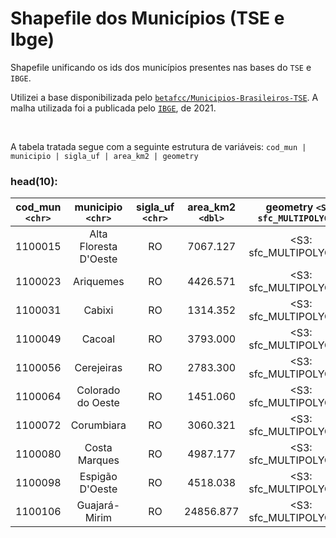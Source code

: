 # Shapefile dos Municípios (TSE e Ibge)
Shapefile unificando os ids dos municípios presentes nas bases do ``TSE`` e ``IBGE``.

Utilizei a base disponibilizada pelo <a href = "https://github.com/betafcc/Municipios-Brasileiros-TSE">``betafcc/Municipios-Brasileiros-TSE``</a>. A malha utilizada foi a publicada pelo <a href="https://geoftp.ibge.gov.br/organizacao_do_territorio/malhas_territoriais/malhas_municipais/municipio_2021/Brasil/BR/BR_Municipios_2021.zip">``IBGE``</a>, de 2021.

<br/>

A tabela tratada segue com a seguinte estrutura de variáveis: ``cod_mun | municipio | sigla_uf | area_km2 | geometry``

### head(10):

| cod_mun ``<chr>`` | municipio ``<chr>``  | sigla_uf ``<chr>`` | area_km2 ``<dbl>`` | geometry ``<S3: sfc_MULTIPOLYGON>`` |
|---------------|:------------------------:|:--------------:|:--------------:|:-------------------------------:|
|1100015	      | Alta Floresta D'Oeste	   |  RO            |	7067.127	     |  <S3: sfc_MULTIPOLYGON>         |
|1100023	      |	Ariquemes	               |  RO            |	4426.571	     |  <S3: sfc_MULTIPOLYGON>         |
|1100031	      |	Cabixi	                 |  RO            |	1314.352	     |  <S3: sfc_MULTIPOLYGON>         |
|1100049	      |	Cacoal	                 |  RO            |	3793.000	     |	<S3: sfc_MULTIPOLYGON>         |
|1100056	      |	Cerejeiras	             |  RO            |	2783.300	     |	<S3: sfc_MULTIPOLYGON>         |
|1100064	      |	Colorado do Oeste        |	RO            |	1451.060	     |	<S3: sfc_MULTIPOLYGON>         |
|1100072	      |	Corumbiara               |	RO            |	3060.321	     |	<S3: sfc_MULTIPOLYGON>         |
|1100080	      |	Costa Marques            |	RO            |	4987.177	     |	<S3: sfc_MULTIPOLYGON>         |
|1100098	      |	Espigão D'Oeste          |	RO            |	4518.038	     |	<S3: sfc_MULTIPOLYGON>         |
|1100106	      |	Guajará-Mirim            |	RO            |	24856.877	     |	<S3: sfc_MULTIPOLYGON>         |
